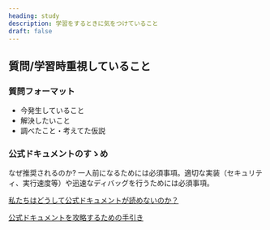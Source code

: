 ```yaml
---
heading: study
description: 学習をするときに気をつけていること
draft: false
---
```


## 質問/学習時重視していること

### 質問フォーマット

- 今発生していること
- 解決したいこと
- 調べたこと・考えてた仮説

### 公式ドキュメントのすゝめ

なぜ推奨されるのか? 一人前になるためには必須事項。適切な実装（セキュリティ、実行速度等）や迅速なディバッグを行うためには必須事項。

[私たちはどうして公式ドキュメントが読めないのか？](https://qiita.com/hiraike32/items/f0a211cceb0ecc516b6c)

[公式ドキュメントを攻略するための手引き](https://zenn.dev/nameless_sn/articles/how_to_read_official_documents)
